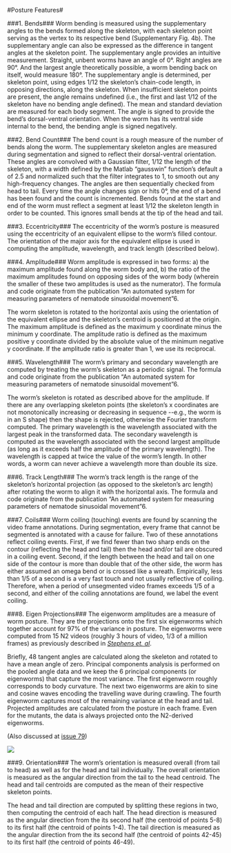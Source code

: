 
#Posture Features#
 
###1. Bends###
Worm bending is measured using the supplementary angles to the bends formed along the skeleton, with each skeleton point serving as the vertex to its respective bend (Supplementary Fig. 4b). The supplementary angle can also be expressed as the difference in tangent angles at the skeleton point. The supplementary angle provides an intuitive measurement. Straight, unbent worms have an angle of 0°. Right angles are 90°. And the largest angle theoretically possible, a worm bending back on itself, would measure 180°. The supplementary angle is determined, per skeleton point, using edges 1/12 the skeleton’s chain-code length, in opposing directions, along the skeleton. When insufficient skeleton points are present, the angle remains undefined (i.e., the first and last 1/12 of the skeleton have no bending angle defined). The mean and standard deviation are measured for each body segment. The angle is signed to provide the bend’s dorsal-ventral orientation. When the worm has its ventral side internal to the bend, the bending angle is signed negatively. 

###2. Bend Count###
The bend count is a rough measure of the number of bends along the worm. The supplementary skeleton angles are measured during segmentation and signed to reflect their dorsal-ventral orientation. These angles are convolved with a Gaussian filter, 1/12 the length of the skeleton, with a width defined by the Matlab “gausswin” function’s default a of 2.5 and normalized such that the filter integrates to 1, to smooth out any high-frequency changes. The angles are then sequentially checked from head to tail. Every time the angle changes sign or hits 0°, the end of a bend has been found and the count is incremented. Bends found at the start and end of the worm must reflect a segment at least 1/12 the skeleton length in order to be counted. This ignores small bends at the tip of the head and tail. 

###3. Eccentricity###
The eccentricity of the worm’s posture is measured using the eccentricity of an equivalent ellipse to the worm’s filled contour. The orientation of the major axis for the equivalent ellipse is used in computing the amplitude, wavelength, and track length (described below). 

###4. Amplitude###
Worm amplitude is expressed in two forms: a) the maximum amplitude found along the worm body and, b) the ratio of the maximum amplitudes found on opposing sides of the worm body (wherein the smaller of these two amplitudes is used as the numerator). The formula and code originate from the publication “An automated system for measuring parameters of nematode sinusoidal movement”6. 

The worm skeleton is rotated to the horizontal axis using the orientation of the equivalent ellipse and the skeleton’s centroid is positioned at the origin. The maximum amplitude is defined as the maximum y coordinate minus the minimum y coordinate. The amplitude ratio is defined as the maximum positive y coordinate divided by the absolute value of the minimum negative y coordinate. If the amplitude ratio is greater than 1, we use its reciprocal. 

###5. Wavelength###
The worm’s primary and secondary wavelength are computed by treating the worm’s skeleton as a periodic signal. The formula and code originate from the publication “An automated system for measuring parameters of nematode sinusoidal movement”6. 

The worm’s skeleton is rotated as described above for the amplitude. If there are any overlapping skeleton points (the skeleton’s x coordinates are not monotonically increasing or decreasing in sequence --e.g., the worm is in an S shape) then the shape is rejected, otherwise the Fourier transform computed. The primary wavelength is the wavelength associated with the largest peak in the transformed data. The secondary wavelength is computed as the wavelength associated with the second largest amplitude (as long as it exceeds half the amplitude of the primary wavelength). The wavelength is capped at twice the value of the worm’s length. In other words, a worm can never achieve a wavelength more than double its size. 

###6. Track Length###
The worm’s track length is the range of the skeleton’s horizontal projection (as opposed to the skeleton’s arc length) after rotating the worm to align it with the horizontal axis. The formula and code originate from the publication “An automated system for measuring parameters of nematode sinusoidal movement”6. 

###7. Coils###
Worm coiling (touching) events are found by scanning the video frame annotations. During segmentation, every frame that cannot be segmented is annotated with a cause for failure. Two of these annotations reflect coiling events. First, if we find fewer than two sharp ends on the contour (reflecting the head and tail) then the head and/or tail are obscured in a coiling event. Second, if the length between the head and tail on one side of the contour is more than double that of the other side, the worm has either assumed an omega bend or is crossed like a wreath. Empirically, less than 1/5 of a second is a very fast touch and not usually reflective of coiling. Therefore, when a period of unsegmented video frames exceeds 1/5 of a second, and either of the coiling annotations are found, we label the event coiling. 

###8. Eigen Projections###
The eigenworm amplitudes are a measure of worm posture. They are the projections onto the first six eigenworms which together account for 97% of the variance in posture. The eigenworms were computed from 15 N2 videos (roughly 3 hours of video, 1/3 of a million frames) as previously described in [*Stephens et. al*](http://www.ploscompbiol.org/article/info%3Adoi%2F10.1371%2Fjournal.pcbi.1000028).

Briefly, 48 tangent angles are calculated along the skeleton and rotated to have a mean angle of zero. Principal components analysis is performed on the pooled angle data and we keep the 6 principal components (or eigenworms) that capture the most variance. The first eigenworm roughly corresponds to body curvature. The next two eigenworms are akin to sine and cosine waves encoding the travelling wave during crawling. The fourth eigenworm captures most of the remaining variance at the head and tail. Projected amplitudes are calculated from the posture in each frame. Even for the mutants, the data is always projected onto the N2-derived eigenworms. 

(Also discussed at [issue 79](https://github.com/openworm/movement_validation/issues/79))

![](eigenworms.gif)


###9. Orientation###
The worm’s orientation is measured overall (from tail to head) as well as for the head and tail individually. The overall orientation is measured as the angular direction from the tail to the head centroid. The head and tail centroids are computed as the mean of their respective skeleton points. 

The head and tail direction are computed by splitting these regions in two, then computing the centroid of each half. The head direction is measured as the angular direction from the its second half (the centroid of points 5-8) to its first half (the centroid of points 1-4). The tail direction is measured as the angular direction from the its second half (the centroid of points 42-45) to its first half (the centroid of points 46-49). 
